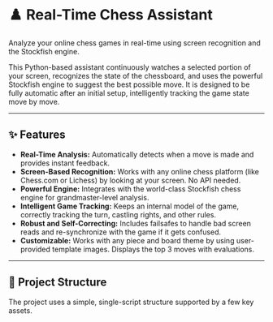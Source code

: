 # ♟️ Real-Time Chess Assistant

Analyze your online chess games in real-time using screen recognition and the Stockfish engine.

This Python-based assistant continuously watches a selected portion of your screen, recognizes the state of the chessboard, and uses the powerful Stockfish engine to suggest the best possible move. It is designed to be fully automatic after an initial setup, intelligently tracking the game state move by move.



---

## ✨ Features

* **Real-Time Analysis:** Automatically detects when a move is made and provides instant feedback.
* **Screen-Based Recognition:** Works with any online chess platform (like Chess.com or Lichess) by looking at your screen. No API needed.
* **Powerful Engine:** Integrates with the world-class Stockfish chess engine for grandmaster-level analysis.
* **Intelligent Game Tracking:** Keeps an internal model of the game, correctly tracking the turn, castling rights, and other rules.
* **Robust and Self-Correcting:** Includes failsafes to handle bad screen reads and re-synchronize with the game if it gets confused.
* **Customizable:** Works with any piece and board theme by using user-provided template images. Displays the top 3 moves with evaluations.

---

## 📂 Project Structure

The project uses a simple, single-script structure supported by a few key assets.

